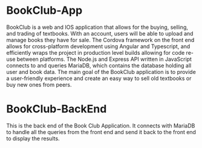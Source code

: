 # BookClub-App

BookClub is a web and IOS application that allows for the buying, selling, and trading of textbooks. With an account, users will be able to upload and manage books they have for sale. The Cordova framework on the front end allows for cross-platform development using Angular and Typescript, and efficiently wraps the project in production level builds allowing for code re-use between platforms. The Node.js and Express API written in JavaScript connects to and queries MariaDB, which contains the database holding all user and book data. The main goal of the BookClub application is to provide a user-friendly experience and create an easy way to sell old textbooks or buy new ones from peers.

# BookClub-BackEnd

This is the back end of the Book Club Application. It connects with MariaDB to handle all the queries from the front end and send it back to the front end to display the results.
